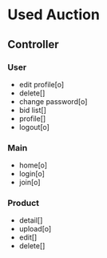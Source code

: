 # Used Auction

## Controller

### User

- edit profile[o]
- delete[]
- change password[o]
- bid list[]
- profile[]
- logout[o]

### Main

- home[o]
- login[o]
- join[o]

### Product

- detail[]
- upload[o]
- edit[]
- delete[]

